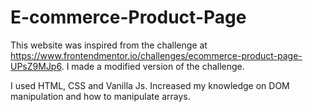 # E-commerce-Product-Page

This website was inspired from the challenge at https://www.frontendmentor.io/challenges/ecommerce-product-page-UPsZ9MJp6. I made a modified version of the challenge.


I used HTML, CSS and Vanilla Js. Increased my knowledge on DOM manipulation and how to manipulate arrays.
